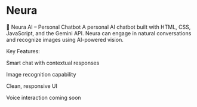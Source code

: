 # Neura

🔹 Neura AI – Personal Chatbot
A personal AI chatbot built with HTML, CSS, JavaScript, and the Gemini API.
Neura can engage in natural conversations and recognize images using AI-powered vision.

Key Features:

Smart chat with contextual responses

Image recognition capability

Clean, responsive UI

Voice interaction coming soon
